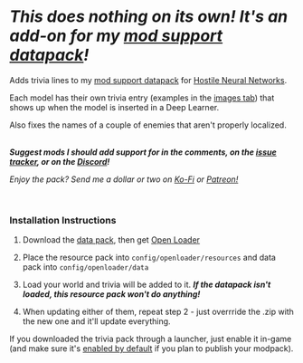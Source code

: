 _This does nothing on its own! It's an add-on for my [mod support datapack](https://www.curseforge.com/minecraft/data-packs/extra-data-models)!_
================================================================================================================================================

Adds trivia lines to my [mod support datapack](https://www.curseforge.com/minecraft/data-packs/extra-data-models) for [Hostile Neural Networks](https://www.curseforge.com/minecraft/mc-mods/hostile-neural-networks).

Each model has their own trivia entry (examples in the [images tab](https://curseforge.com/minecraft/texture-packs/extra-data-models-trivia/screenshots)) that shows up when the model is inserted in a Deep Learner.

Also fixes the names of a couple of enemies that aren't properly localized.

   
_**Suggest mods I should add support for in the comments, on the [issue tracker](https://curseforge.com/minecraft/data-packs/extra-data-models/issues), or on the [Discord](https://discord.com/invite/NtwzA6X)!**_

_Enjoy the pack? Send me a dollar or two on [Ko-Fi](https://ko-fi.com/vizthex) or [Patreon!](https://patreon.com/vizthex)_

 

### Installation Instructions

1) Download the [data pack](https://curseforge.com/minecraft/data-packs/extra-data-models), then get [Open Loader](https://www.curseforge.com/minecraft/mc-mods/open-loader)

2) Place the resource pack into `config/openloader/resources` and data pack into `config/openloader/data`

3) Load your world and trivia will be added to it. **_If the datapack isn't loaded, this resource pack won't do anything!_**

4) When updating either of them, repeat step 2 - just overrride the .zip with the new one and it'll update everything.

If you downloaded the trivia pack through a launcher, just enable it in-game (and make sure it's [enabled by default](https://www.curseforge.com/minecraft/mc-mods/default-options) if you plan to publish your modpack).